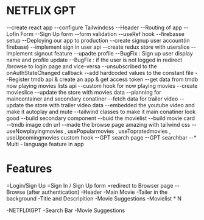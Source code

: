 # NETFLIX GPT

--create react app
--configure Tailwindcss
--Header
--Routing of app
--Lofin Form
--Sign Up form
--form validation
--useRef hook
--firebasse setup
--Deploying our app to production
--create signup user account(in firebase)
--implement sign in user api
--create redux store with userslice
--implement signout feature
--upadte profile 
--BugFix : Sign up user display name and profile update
--BugFix : if the user is not logged in redirect /browse to login page and vice-versa
--unsubscribed to the onAuthStateChanged callback
--add hardcoded values to the constant file
--Register tmdb api & create an app & get access token
--get data from tmdb now playing movies lists api
--custom hook for now playing movies 
--create movieslice
--update the store with movies data 
--planning for maincontainer  and secondary conatiner
--fetch data for trailer video
--update the store with trailer video data
--embedded the youtube video and make it autoplay and mute
--tailwind classes to make it main conatiner look good
--build secondary component
--buid the movielist
--build movie card
--tmdb image cdn url
--made the browse page amazing with tailwind css
--useNowplayingmovies , usePopularmovies , useTopratedmovies , useUpcomingmovies custom hook
--GPT search page
--GPT searchbar
--* Multi - language feature in app




# Features

=Login/Sign Up
   =Sign In / Sign Up form
   =redirect to Browser page
--Browse (after authentication)
 -Header
 -Main Movie
   -Tailer in the background
   -Title and Descripition
   -Movie Suggestions
     -Movielist * N

-NETFLIXGPT
  -Search Bar
  -Movie Suggestions